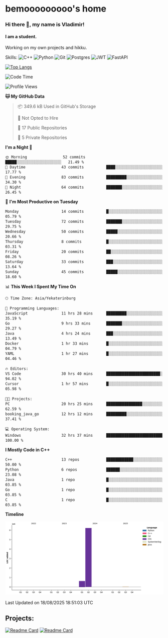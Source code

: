 # bemooooooooo's home
### Hi there 👋, my name is Vladimir!
#### I am a student.
Working on my own projects and hikku.

Skills: ![C++](https://img.shields.io/badge/c++-%2300599C.svg?style=for-the-badge&logo=c%2B%2B&logoColor=white) ![Python](https://img.shields.io/badge/python-3670A0?style=for-the-badge&logo=python&logoColor=ffdd54) ![Git](https://img.shields.io/badge/git-%23F05033.svg?style=for-the-badge&logo=git&logoColor=white) ![Postgres](https://img.shields.io/badge/postgres-%23316192.svg?style=for-the-badge&logo=postgresql&logoColor=white) ![JWT](https://img.shields.io/badge/JWT-black?style=for-the-badge&logo=JSON%20web%20tokens) ![FastAPI](https://img.shields.io/badge/FastAPI-005571?style=for-the-badge&logo=fastapi)
<!--![GitHub streak stats](https://streak-stats.demolab.com/?user=bemooooooooo)-->

[![Top Langs](https://github-readme-stats.vercel.app/api/top-langs/?username=bemooooooooo)](https://github.com/anuraghazra/github-readme-stats)

<!--START_SECTION:waka-->
![Code Time](http://img.shields.io/badge/Code%20Time-83%20hrs%2037%20mins-blue)

![Profile Views](http://img.shields.io/badge/Profile%20Views-0-blue)

**🐱 My GitHub Data** 

> 📦 349.6 kB Used in GitHub's Storage 
 > 
> 🚫 Not Opted to Hire
 > 
> 📜 17 Public Repositories 
 > 
> 🔑 5 Private Repositories 
 > 
**I'm a Night 🦉** 

```text
🌞 Morning                52 commits          █████░░░░░░░░░░░░░░░░░░░░   21.49 % 
🌆 Daytime                43 commits          ████░░░░░░░░░░░░░░░░░░░░░   17.77 % 
🌃 Evening                83 commits          █████████░░░░░░░░░░░░░░░░   34.30 % 
🌙 Night                  64 commits          ███████░░░░░░░░░░░░░░░░░░   26.45 % 
```
📅 **I'm Most Productive on Tuesday** 

```text
Monday                   14 commits          █░░░░░░░░░░░░░░░░░░░░░░░░   05.79 % 
Tuesday                  72 commits          ███████░░░░░░░░░░░░░░░░░░   29.75 % 
Wednesday                50 commits          █████░░░░░░░░░░░░░░░░░░░░   20.66 % 
Thursday                 8 commits           █░░░░░░░░░░░░░░░░░░░░░░░░   03.31 % 
Friday                   20 commits          ██░░░░░░░░░░░░░░░░░░░░░░░   08.26 % 
Saturday                 33 commits          ███░░░░░░░░░░░░░░░░░░░░░░   13.64 % 
Sunday                   45 commits          █████░░░░░░░░░░░░░░░░░░░░   18.60 % 
```


📊 **This Week I Spent My Time On** 

```text
🕑︎ Time Zone: Asia/Yekaterinburg

💬 Programming Languages: 
JavaScript               11 hrs 28 mins      █████████░░░░░░░░░░░░░░░░   35.19 % 
Go                       9 hrs 33 mins       ███████░░░░░░░░░░░░░░░░░░   29.27 % 
Java                     4 hrs 24 mins       ███░░░░░░░░░░░░░░░░░░░░░░   13.49 % 
Docker                   1 hr 33 mins        █░░░░░░░░░░░░░░░░░░░░░░░░   04.79 % 
YAML                     1 hr 27 mins        █░░░░░░░░░░░░░░░░░░░░░░░░   04.46 % 

🔥 Editors: 
VS Code                  30 hrs 40 mins      ████████████████████████░   94.02 % 
Cursor                   1 hr 57 mins        █░░░░░░░░░░░░░░░░░░░░░░░░   05.98 % 

🐱‍💻 Projects: 
PC                       20 hrs 25 mins      ████████████████░░░░░░░░░   62.59 % 
booking_java_go          12 hrs 12 mins      █████████░░░░░░░░░░░░░░░░   37.41 % 

💻 Operating System: 
Windows                  32 hrs 37 mins      █████████████████████████   100.00 % 
```

**I Mostly Code in C++** 

```text
C++                      13 repos            ████████████░░░░░░░░░░░░░   50.00 % 
Python                   6 repos             ██████░░░░░░░░░░░░░░░░░░░   23.08 % 
Java                     1 repo              █░░░░░░░░░░░░░░░░░░░░░░░░   03.85 % 
Go                       1 repo              █░░░░░░░░░░░░░░░░░░░░░░░░   03.85 % 
C                        1 repo              █░░░░░░░░░░░░░░░░░░░░░░░░   03.85 % 
```



**Timeline**

![Lines of Code chart](https://raw.githubusercontent.com/bemooooooooo/bemooooooooo/main/assets/bar_graph.png)


 Last Updated on 18/08/2025 18:51:03 UTC
<!--END_SECTION:waka-->

## Projects:
[![Readme Card](https://github-readme-stats.vercel.app/api/pin/?username=bemooooooooo&repo=Gui-for-DataBase)](https://github.com/bemooooooooo/Gui-for-DataBase) [![Readme Card](https://github-readme-stats.vercel.app/api/pin/?username=bemooooooooo&repo=FileService)](https://github.com/bemooooooooo/FileService)
